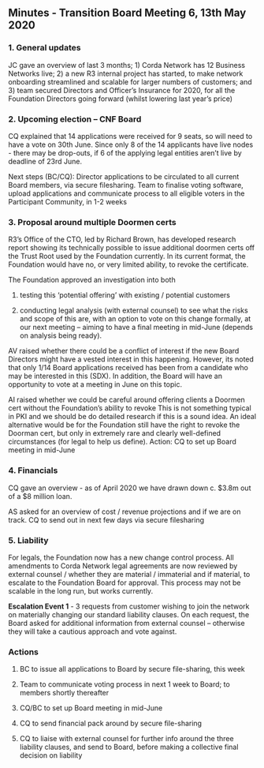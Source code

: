 ## Minutes - Transition Board Meeting 6, 13th May 2020

 

### 1. General updates

JC gave an overview of last 3 months; 1) Corda Network has 12 Business Networks live; 2) a new R3 internal project has started, to make network onboarding streamlined and scalable for larger numbers of customers; and 3) team secured Directors and Officer’s Insurance for 2020, for all the Foundation Directors going forward (whilst lowering last year’s price)

 

### 2. Upcoming election – CNF Board 

CQ explained that 14 applications were received for 9 seats, so will need to have a vote on 30th June. Since only 8 of the 14 applicants have live nodes - there may be drop-outs, if 6 of the applying legal entities aren’t live by deadline of 23rd June.

 

Next steps (BC/CQ): Director applications to be circulated to all current Board members, via secure filesharing. Team to finalise voting software, upload applications and communicate process to all eligible voters in the Participant Community, in 1-2 weeks

 

### 3. Proposal around multiple Doormen certs

R3’s Office of the CTO, led by Richard Brown, has developed research report showing its technically possible to issue additional doormen certs off the Trust Root used by the Foundation currently. In its current format, the Foundation would have no, or very limited ability, to revoke the certificate.

 

The Foundation approved an investigation into both 

1) testing this ‘potential offering’ with existing / potential customers 

2) conducting legal analysis (with external counsel) to see what the risks and scope of this are, with an option to vote on this change formally, at our next meeting – aiming to have a final meeting in mid-June (depends on analysis being ready). 

 

AV raised whether there could be a conflict of interest if the new Board Directors might have a vested interest in this happening. However, its noted that only 1/14 Board applications received has been from a candidate who may be interested in this (SDX). In addition, the Board will have an opportunity to vote at a meeting in June on this topic.

 

AI raised whether we could be careful around offering clients a Doormen cert without the Foundation’s ability to revoke This is not something typical in PKI and we should be do detailed research if this is a sound idea. An ideal alternative would be for the Foundation still have the right to revoke the Doorman cert, but only in extremely rare and clearly well-defined circumstances (for legal to help us define). Action: CQ to set up Board meeting in mid-June 

 

### 4. Financials 

CQ gave an overview - as of April 2020 we have drawn down c. $3.8m out of a $8 million loan.

AS asked for an overview of cost / revenue projections and if we are on track. CQ to send out in next few days via secure filesharing

 

### 5. Liability

For legals, the Foundation now has a new change control process. All amendments to Corda Network legal agreements are now reviewed by external counsel / whether they are material / immaterial and if material, to escalate to the Foundation Board for approval. This process may not be scalable in the long run, but works currently.

**Escalation Event 1** - 3 requests from customer wishing to join the network on materially changing our standard liability clauses. On each request, the Board asked for additional information from external counsel – otherwise they will take a cautious approach and vote against.

 

### Actions

1. BC to issue all applications to Board by secure file-sharing, this week

2. Team to communicate voting process in next 1 week to Board; to members shortly thereafter

3. CQ/BC to set up Board meeting in mid-June

4. CQ to send financial pack around by secure file-sharing

5. CQ to liaise with external counsel for further info around the three liability clauses, and send to Board, before making a collective final decision on liability

  